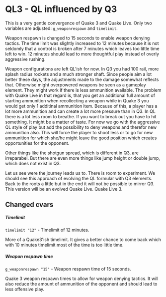 # QL3 - QL influenced by Q3

This is a very gentle convergence of Quake 3 and Quake Live. Only two variables are adjusted: `g_weaponrespawn` and `timelimit`.

Weapon respawn is changed to 15 seconds to enable weapon denying tactics. The time limit was slightly increased to 12 minutes because it is not seldomly that a control is broken after 7 minutes which leaves too little time left to win. 12 minutes should lead to more thoughtful play instead of overly aggressive rushing.

Weapon configurations are left QL'ish for now. In Q3 you had 100 rail, more splash radius rockets and a much stronger shaft. Since people aim a lot better these days, the adjustments made to the damage somewhat reflects that. Otherwise might overpowered weapons be seen as a gameplay element. They might work if there is less ammunition available. The problem with Quake Live in that regard is, that you get an additional full amount of starting ammunition when recollecting a weapon while in Quake 3 you would get only 1 additinal ammunition item. Because of this, a player has a lot more ammunition and can create a lot more pressure than in Q3. In QL there is a lot less room to breathe. If you want to break out you have to hit something. It might be a matter of taste. For now we go with the aggressive QL style of play but add the possibility to deny weapons and therefor new ammunition also. This will force the player to shoot less or to go for new ammunition for which she/he might leave the good position which creates opportunities for the opponent. 

Other things like the shotgun spread, which is different in Q3, are irreparabel. But there are even more things like jump height or double jump, which does not exist in Q3.

Let us see were the journey leads us to. There is room to experiment. We should see this approach of evolving the QL formular with Q3 elements. Back to the roots a little but in the end it will not be possible to mirror Q3. This version will be an evolved Quake Live. Quake Live 3.

## Changed cvars

##### Timelimit

`timelimit "12"` - Timelimit of 12 minutes.

More of a Quake3'ish timelimit. It gives a better chance to come back which with 10 minutes timelimit most of the time is too little time.

##### Weapon respawn time

`g_weaponrespawn "15"` - Weapon respawn time of 15 seconds.

Quake 3 weapon respawn times to allow for weapon denying tactics. It will also reduce the amount of ammunition of the opponent and should lead to less offensive play.
